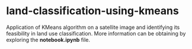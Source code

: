 # land-classification-using-kmeans
Application of KMeans algorithm on a satellite image and identifying its feasibility in land use classification. More information can be obtaining by exploring the **notebook.ipynb** file.
